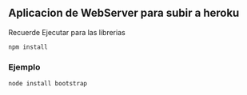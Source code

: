 ## Aplicacion de WebServer para subir a heroku

Recuerde Ejecutar para las librerias
```
npm install 
```

### Ejemplo
```
node install bootstrap
```